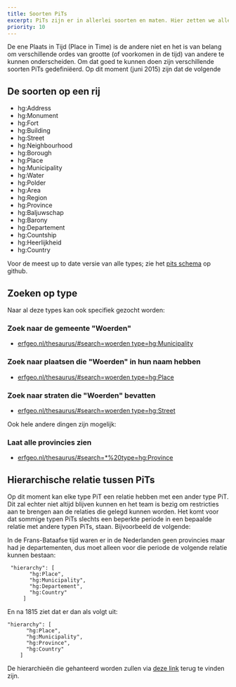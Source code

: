 ```yaml
---
title: Soorten PiTs 
excerpt: PiTs zijn er in allerlei soorten en maten. Hier zetten we alle types voor u op een rijtje.
priority: 10
---
```


De ene Plaats in Tijd (Place in Time) is de andere niet en het is van belang om verschillende ordes van grootte (of voorkomen in de tijd) van andere te kunnen onderscheiden. 
Om dat goed te kunnen doen zijn verschillende soorten PiTs gedefiniëerd. Op dit moment (juni 2015) zijn dat de volgende

## De soorten op een rij

- hg:Address
- hg:Monument
- hg:Fort
- hg:Building
- hg:Street
- hg:Neighbourhood
- hg:Borough
- hg:Place
- hg:Municipality
- hg:Water
- hg:Polder
- hg:Area
- hg:Region
- hg:Province
- hg:Baljuwschap
- hg:Barony
- hg:Departement
- hg:Countship
- hg:Heerlijkheid
- hg:Country

Voor de meest up to date versie van alle types; zie het <a href="https://raw.githubusercontent.com/histograph/schemas/master/json/pits.schema.json" title="pits.schema.json op github">pits schema</a> op github.

## Zoeken op type
Naar al deze types kan ook specifiek gezocht worden:

### Zoek naar de gemeente "Woerden"

- <a href="http://erfgeo.nl/thesaurus/#search=woerden%20type=hg:Municipality">erfgeo.nl/thesaurus/#search=woerden type=hg:Municipality</a>

### Zoek naar plaatsen die "Woerden" in hun naam hebben

- <a href="http://erfgeo.nl/thesaurus/#search=woerden%20type=hg:Place">erfgeo.nl/thesaurus/#search=woerden type=hg:Place</a>

### Zoek naar straten die "Woerden" bevatten

- <a href="http://erfgeo.nl/thesaurus/#search=woerden%20type=hg:Street">erfgeo.nl/thesaurus/#search=woerden type=hg:Street</a>

Ook hele andere dingen zijn mogelijk:

### Laat alle provincies zien
- <a href="http://erfgeo.nl/thesaurus/#search=*%20type=hg:Province">erfgeo.nl/thesaurus/#search=*%20type=hg:Province</a>

## Hierarchische relatie tussen PiTs

Op dit moment kan elke type PiT een relatie hebben met een ander type PiT. Dit zal echter niet altijd blijven kunnen en het team is bezig om restricties aan te brengen aan de relaties die gelegd kunnen worden. 
Het komt voor dat sommige typen PiTs slechts een beperkte periode in een bepaalde relatie met andere typen PiTs, staan. Bijvoorbeeld de volgende:

In de Frans-Bataafse tijd waren er in de Nederlanden geen provincies maar had je departementen, dus moet alleen voor die periode de volgende relatie kunnen bestaan:

     "hierarchy": [
           "hg:Place",
           "hg:Municipality",
           "hg:Departement",
           "hg:Country"
         ]

     
En na 1815 ziet dat er dan als volgt uit:

    "hierarchy": [
          "hg:Place",
          "hg:Municipality",
          "hg:Province",
          "hg:Country"
        ]


De hierarchieën die gehanteerd worden zullen via <a href="https://raw.githubusercontent.com/histograph/schemas/master/ontology/hierarchies.json" title="hierarchies.json file op github">deze link</a> terug te vinden zijn. 



